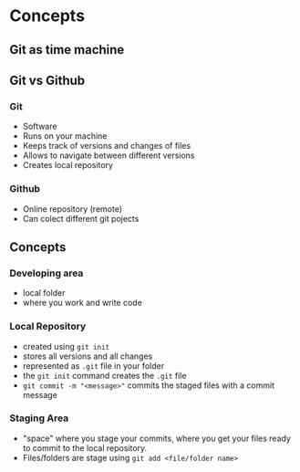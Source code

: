 # Concepts

## Git as time machine

## Git vs Github

### Git

- Software
- Runs on your machine
- Keeps track of versions and changes of files
- Allows to navigate between different versions
- Creates local repository

### Github

- Online repository (remote)
- Can colect different git pojects


## Concepts

### Developing area

- local folder
- where you work and write code

### Local Repository

- created using `git init`
- stores all versions and all changes
- represented as `.git` file in your folder
- the `git init` command creates the `.git` file
- `git commit -m "<message>"` commits the staged files with a commit message

### Staging Area

- "space" where you stage your commits, where you get your files ready 
  to commit to the local repository.
- Files/folders are stage using `git add <file/folder name>`

